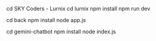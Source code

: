 cd SKY Coders - Lurnix
cd lurnix
npm install
npm run dev


cd back
npm install
node app.js


cd gemini-chatbot
npm install
node index.js
